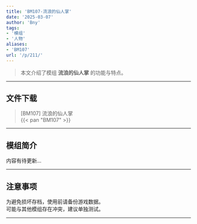 ```yaml
---
title: 'BM107-流浪的仙人掌'
date: '2025-03-07'
author: 'Bny'
tags:
- '模组'
- '人物'
aliases:
- 'BM107'
url: '/p/211/'
---
```


> 本文介绍了模组 **流浪的仙人掌** 的功能与特点。

---

## 文件下载

> [BM107] 流浪的仙人掌  
{{< pan "BM107" >}}  

---

## 模组简介

>  
内容有待更新...  

---

## 注意事项

>  
为避免损坏存档，使用前请备份游戏数据。  
可能与其他模组存在冲突，建议单独测试。  

---

